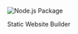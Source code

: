 ![Node.js Package](https://github.com/naabin/static-website-generator/workflows/Node.js%20Package/badge.svg)

Static Website Builder
